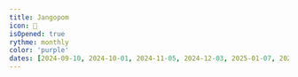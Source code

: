 ```yaml
---
title: Jangopom
icon: 🍎
isOpened: true
rythme: monthly
color: 'purple'
dates: [2024-09-10, 2024-10-01, 2024-11-05, 2024-12-03, 2025-01-07, 2025-02-04, 2025-04-13]
---
```

